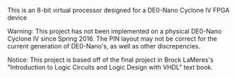 This is an 8-bit virtual processor designed for a DE0-Nano Cyclone IV FPGA device

Warning: This project has not been implemented on a physical DE0-Nano Cyclone IV since Spring 2016. The PIN layout may not be correct for the current generation of DE0-Nano's, as well as other discrepencies.

Notice: This project is based off of the final project in Brock LaMeres's "Introduction to Logic Circuits and Logic Design with VHDL" text book. 
